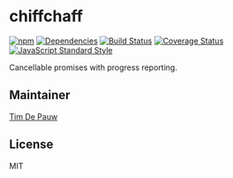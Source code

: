 # chiffchaff

[![npm](https://img.shields.io/npm/v/chiffchaff.svg)](https://www.npmjs.com/package/chiffchaff) [![Dependencies](https://img.shields.io/david/zentrick/chiffchaff.svg)](https://david-dm.org/zentrick/chiffchaff) [![Build Status](https://img.shields.io/travis/zentrick/chiffchaff.svg)](https://travis-ci.org/zentrick/chiffchaff) [![Coverage Status](https://img.shields.io/coveralls/zentrick/chiffchaff.svg)](https://coveralls.io/r/zentrick/chiffchaff) [![JavaScript Standard Style](https://img.shields.io/badge/code%20style-standard-brightgreen.svg)](https://github.com/feross/standard)

Cancellable promises with progress reporting.

## Maintainer

[Tim De Pauw](https://github.com/timdp)

## License

MIT
